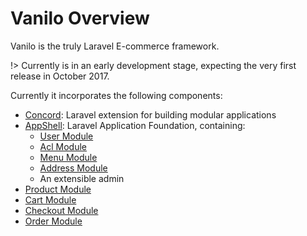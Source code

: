 # Vanilo Overview

Vanilo is the truly Laravel E-commerce framework.

!> Currently is in an early development stage, expecting the very first release in October 2017.

Currently it incorporates the following components:

- [Concord](https://artkonekt.github.com/concord): Laravel extension for building modular applications
- [AppShell](appshell.md): Laravel Application Foundation, containing:
    - [User Module](user.md)
    - [Acl Module](acl.md)
    - [Menu Module](menu.md)
    - [Address Module](address.md)
    - An extensible admin
- [Product Module](product.md)
- [Cart Module](cart.md)
- [Checkout Module](checkout.md)
- [Order Module](order.md)

